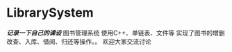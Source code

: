 # LibrarySystem
*******记录一下自己的课设*******
          图书管理系统 
使用C++、单链表、文件等 实现了图书的增删改查、入库、借阅、归还等操作。。
欢迎大家交流讨论
